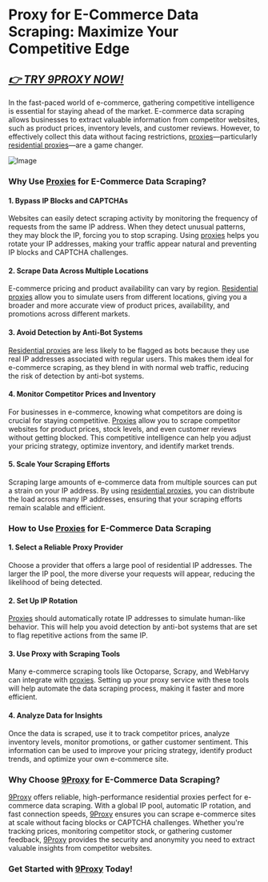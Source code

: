 # Proxy for E-Commerce Data Scraping: Maximize Your Competitive Edge

## *[👉 TRY 9PROXY NOW!](https://the9proxy.short.gy/home-github-james2k4)*
In the fast-paced world of e-commerce, gathering competitive intelligence is essential for staying ahead of the market. E-commerce data scraping allows businesses to extract valuable information from competitor websites, such as product prices, inventory levels, and customer reviews. However, to effectively collect this data without facing restrictions, [proxies](https://the9proxy.short.gy/home-github-james2k4)—particularly [residential proxies](https://the9proxy.short.gy/home-github-james2k4)—are a game changer.

![Image](https://blog-images.webscraper.io/images/AbSkHrM5pHZzlZHuMYo51IykVlQHpU0yQRVXk8Bf.png)

### Why Use [Proxies](https://the9proxy.short.gy/home-github-james2k4) for E-Commerce Data Scraping?

#### 1. **Bypass IP Blocks and CAPTCHAs**
Websites can easily detect scraping activity by monitoring the frequency of requests from the same IP address. When they detect unusual patterns, they may block the IP, forcing you to stop scraping. Using [proxies](https://the9proxy.short.gy/home-github-james2k4) helps you rotate your IP addresses, making your traffic appear natural and preventing IP blocks and CAPTCHA challenges.

#### 2. **Scrape Data Across Multiple Locations**
E-commerce pricing and product availability can vary by region. [Residential proxies](https://the9proxy.short.gy/home-github-james2k4) allow you to simulate users from different locations, giving you a broader and more accurate view of product prices, availability, and promotions across different markets.

#### 3. **Avoid Detection by Anti-Bot Systems**
[Residential proxies](https://the9proxy.short.gy/home-github-james2k4) are less likely to be flagged as bots because they use real IP addresses associated with regular users. This makes them ideal for e-commerce scraping, as they blend in with normal web traffic, reducing the risk of detection by anti-bot systems.

#### 4. **Monitor Competitor Prices and Inventory**
For businesses in e-commerce, knowing what competitors are doing is crucial for staying competitive. [Proxies](https://the9proxy.short.gy/home-github-james2k4) allow you to scrape competitor websites for product prices, stock levels, and even customer reviews without getting blocked. This competitive intelligence can help you adjust your pricing strategy, optimize inventory, and identify market trends.

#### 5. **Scale Your Scraping Efforts**
Scraping large amounts of e-commerce data from multiple sources can put a strain on your IP address. By using [residential proxies](https://the9proxy.short.gy/home-github-james2k4), you can distribute the load across many IP addresses, ensuring that your scraping efforts remain scalable and efficient.

### How to Use [Proxies](https://the9proxy.short.gy/home-github-james2k4) for E-Commerce Data Scraping

#### 1. **Select a Reliable Proxy Provider**
Choose a provider that offers a large pool of residential IP addresses. The larger the IP pool, the more diverse your requests will appear, reducing the likelihood of being detected.

#### 2. **Set Up IP Rotation**
[Proxies](https://the9proxy.short.gy/home-github-james2k4) should automatically rotate IP addresses to simulate human-like behavior. This will help you avoid detection by anti-bot systems that are set to flag repetitive actions from the same IP.

#### 3. **Use Proxy with Scraping Tools**
Many e-commerce scraping tools like Octoparse, Scrapy, and WebHarvy can integrate with [proxies](https://the9proxy.short.gy/home-github-james2k4). Setting up your proxy service with these tools will help automate the data scraping process, making it faster and more efficient.

#### 4. **Analyze Data for Insights**
Once the data is scraped, use it to track competitor prices, analyze inventory levels, monitor promotions, or gather customer sentiment. This information can be used to improve your pricing strategy, identify product trends, and optimize your own e-commerce site.

### Why Choose [9Proxy](https://the9proxy.short.gy/home-github-james2k4) for E-Commerce Data Scraping?

[9Proxy](https://the9proxy.short.gy/home-github-james2k4) offers reliable, high-performance residential proxies perfect for e-commerce data scraping. With a global IP pool, automatic IP rotation, and fast connection speeds, [9Proxy](https://the9proxy.short.gy/home-github-james2k4) ensures you can scrape e-commerce sites at scale without facing blocks or CAPTCHA challenges. Whether you're tracking prices, monitoring competitor stock, or gathering customer feedback, [9Proxy](https://the9proxy.short.gy/home-github-james2k4) provides the security and anonymity you need to extract valuable insights from competitor websites.

### Get Started with [9Proxy](https://the9proxy.short.gy/home-github-james2k4) Today!

